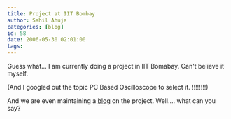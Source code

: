 ```yaml
---
title: Project at IIT Bombay
author: Sahil Ahuja
categories: [blog]
id: 58
date: 2006-05-30 02:01:00
tags:
---
```


Guess what...
I am currently doing a project in IIT Bomabay. Can't believe it myself.

(And I googled out the topic PC Based Oscilloscope to select it.  !!!!!!!!)

And we are even maintaining a [ blog](http://pcbasedoscilloscope.blogspot.com) on the project. Well.... what can you say?